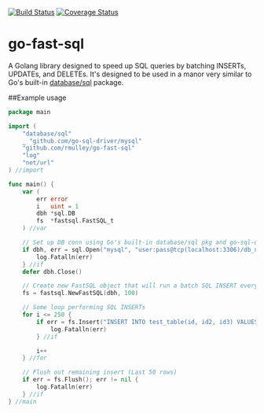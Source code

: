 [![Build Status](https://travis-ci.org/rmulley/go-fast-sql.png)](https://travis-ci.org/rmulley/go-fast-sql)
[![Coverage Status](https://coveralls.io/repos/rmulley/go-fast-sql/badge.svg?branch=master)](https://coveralls.io/r/rmulley/go-fast-sql?branch=master)
# go-fast-sql
A Golang library designed to speed up SQL queries by batching INSERTs, UPDATEs, and DELETEs.  It's designed to be used in a manor very similar to Go's built-in [database/sql](http://golang.org/pkg/database/sql/) package.

##Example usage

```go
package main

import (
	"database/sql"
	_ "github.com/go-sql-driver/mysql"
	"github.com/rmulley/go-fast-sql"
	"log"
	"net/url"
) //import

func main() {
	var (
		err error
		i   uint = 1
		dbh *sql.DB
		fs  *fastsql.FastSQL_t
	) //var

	// Set up DB conn using Go's built-in database/sql pkg and go-sql-driver's MySQL driver
	if dbh, err = sql.Open("mysql", "user:pass@tcp(localhost:3306)/db_name?"+url.QueryEscape("charset=utf8mb4,utf8&loc=America/New_York")); err != nil {
		log.Fatalln(err)
	} //if
	defer dbh.Close()

	// Create new FastSQL object that will run a batch SQL INSERT every 100 rows
	fs = fastsql.NewFastSQL(dbh, 100)

	// Some loop performing SQL INSERTs
	for i <= 250 {
		if err = fs.Insert("INSERT INTO test_table(id, id2, id3) VALUES(?, ?, ?);", i, i + 1, i + 2); err != nil {
			log.Fatalln(err)
		} //if

		i++
	} //for

	// Flush out remaining insert (Last 50 rows)
	if err = fs.Flush(); err != nil {
		log.Fatalln(err)
	} //if
} //main
```
